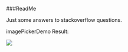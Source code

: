 ###ReadMe

Just some answers to stackoverflow questions.

imagePickerDemo Result:



![](https://github.com/KrisYu/stackoverflow/blob/master/imagePickerDemo/imgePickerDemo.gif?raw=gif)